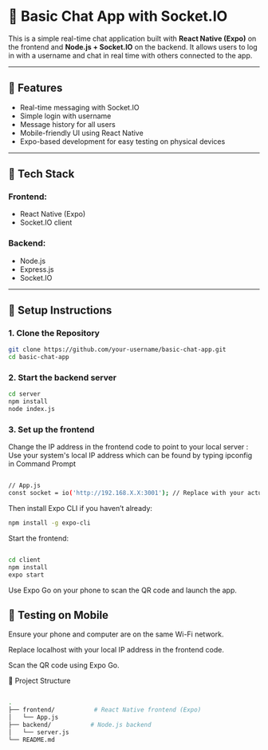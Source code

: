 # 📱 Basic Chat App with Socket.IO

This is a simple real-time chat application built with **React Native (Expo)** on the frontend and **Node.js + Socket.IO** on the backend. It allows users to log in with a username and chat in real time with others connected to the app.

---

## 🚀 Features

- Real-time messaging with Socket.IO
- Simple login with username
- Message history for all users
- Mobile-friendly UI using React Native
- Expo-based development for easy testing on physical devices

---

## 🧱 Tech Stack

### Frontend:
- React Native (Expo)
- Socket.IO client

### Backend:
- Node.js
- Express.js
- Socket.IO

---

## 🔧 Setup Instructions

### 1. Clone the Repository

```bash
git clone https://github.com/your-username/basic-chat-app.git
cd basic-chat-app

```
### 2. Start the backend server

```bash
cd server
npm install
node index.js

```

### 3. Set up the frontend

Change the  IP address in the frontend code to point to your local server : Use your system's local IP address which can be found by typing ipconfig in Command Prompt

```bash

// App.js
const socket = io('http://192.168.X.X:3001'); // Replace with your actual IP
```
Then install Expo CLI if you haven’t already:

```bash
npm install -g expo-cli
```
Start the frontend:

```bash

cd client
npm install
expo start
```
Use Expo Go on your phone to scan the QR code and launch the app.

## 📱 Testing on Mobile
Ensure your phone and computer are on the same Wi-Fi network.

Replace localhost with your local IP address in the frontend code.

Scan the QR code using Expo Go.

📂 Project Structure
```bash

.
├── frontend/           # React Native frontend (Expo)
│   └── App.js
├── backend/           # Node.js backend
│   └── server.js
└── README.md
